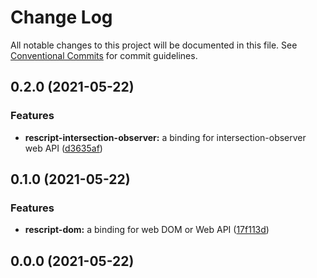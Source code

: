 # Change Log

All notable changes to this project will be documented in this file.
See [Conventional Commits](https://conventionalcommits.org) for commit guidelines.

## 0.2.0 (2021-05-22)


### Features

* **rescript-intersection-observer:** a binding for intersection-observer web API ([d3635af](https://github.com/ri7nz/rescript-libs/commit/d3635af7013b007e343ca000ced4fc80d3dfaf26))



## 0.1.0 (2021-05-22)


### Features

* **rescript-dom:** a binding for web DOM or Web API ([17f113d](https://github.com/ri7nz/rescript-libs/commit/17f113d9d96601ace7f2a143f5b63ad7dbd134fd))



## 0.0.0 (2021-05-22)
